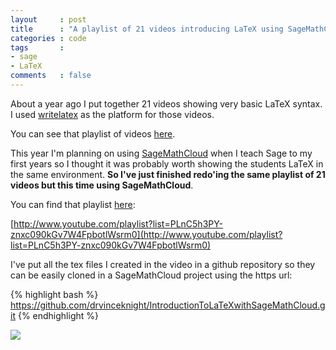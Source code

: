 ```yaml
---
layout     : post
title      : "A playlist of 21 videos introducing LaTeX using SageMathCloud"
categories : code
tags       :
- sage
- LaTeX
comments   : false
---
```


About a year ago I put together 21 videos showing very basic LaTeX syntax.
I used [writelatex](https://www.writelatex.com/) as the platform for those videos.

You can see that playlist of videos [here](http://www.youtube.com/playlist?list=PLnC5h3PY-znygZ2rYNaX7_8j2Duwh58cK).

This year I'm planning on using [SageMathCloud](cloud.sagemath.com) when I teach Sage to my first years so I thought it was probably worth showing the students LaTeX in the same environment.
**So I've just finished redo'ing the same playlist of 21 videos but this time using SageMathCloud**.

You can find that playlist [here](http://www.youtube.com/playlist?list=PLnC5h3PY-znxc090kGv7W4FpbotlWsrm0):

[http://www.youtube.com/playlist?list=PLnC5h3PY-znxc090kGv7W4FpbotlWsrm0](http://www.youtube.com/playlist?list=PLnC5h3PY-znxc090kGv7W4FpbotlWsrm0)

I've put all the tex files I created in the video in a github repository so they can be easily cloned in a SageMathCloud project using the https url:

{% highlight bash %}
https://github.com/drvinceknight/IntroductionToLaTeXwithSageMathCloud.git
{% endhighlight %}

![]({{site.baseurl}}/assets/images/creating_latex_project.png)


